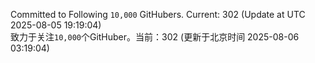 Committed to Following `10,000` GitHubers. Current: <!-- FOLLOWING_COUNT -->302<!-- FOLLOWING_COUNT --> (Update at UTC <!-- LAST_UPDATED -->2025-08-05 19:19:04<!-- LAST_UPDATED -->)<br>
致力于关注`10,000`个GitHuber。当前：<!-- FOLLOWING_COUNT -->302<!-- FOLLOWING_COUNT --> (更新于北京时间 <!-- LAST_UPDATED_CST -->2025-08-06 03:19:04<!-- LAST_UPDATED_CST -->)
